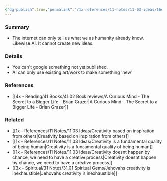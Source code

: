 ```yaml
---
{"dg-publish":true,"permalink":"/1x-references/11-notes/11-03-ideas/the-internet-is-derivative/","title":"The internet is derivative","dgShowBacklinks":false}
---
```



### Summary
- The internet can only tell us what we as humanity already know. Likewise AI. It cannot create new ideas.

### Details
- You can't google something not yet published. 
- AI can only use existing art/work to make something 'new'

### References
- [[4x - Reading/41 Books/41.02 Book reviews/A Curious Mind - The Secret to a Bigger Life - Brian Grazer\|A Curious Mind - The Secret to a Bigger Life - Brian Grazer]]

### Related
- [[1x - References/11 Notes/11.03 Ideas/Creativity based on inspiration from others\|Creativity based on inspiration from others]]
- [[1x - References/11 Notes/11.03 Ideas/Creativity is a fundamental quality of being human\|Creativity is a fundamental quality of being human]]
- [[1x - References/11 Notes/11.03 Ideas/Creativity doesnt happen by chance, we need to have a creative process\|Creativity doesnt happen by chance, we need to have a creative process]]
- [[3x - Spiritual/31 Notes/31.01 Spiritual Gems/Jehovahs creativity is inexhaustible\|Jehovahs creativity is inexhaustible]]